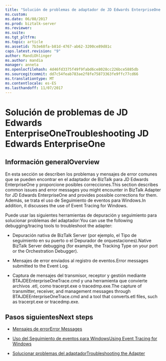 ```yaml
---
title: "Solución de problemas de adaptador de JD Edwards EnterpriseOne | Documentos de Microsoft"
ms.custom: 
ms.date: 06/08/2017
ms.prod: biztalk-server
ms.reviewer: 
ms.suite: 
ms.tgt_pltfrm: 
ms.topic: article
ms.assetid: 7b3e68fa-b81d-4767-ab62-3200ce89d81c
caps.latest.revision: "9"
author: MandiOhlinger
ms.author: mandia
manager: anneta
ms.openlocfilehash: 4d46fd3375f49f9fabd6ce8028cc226bce5885db
ms.sourcegitcommit: dd7c54feab783ae2f8fe75873363fe9ffc77cd66
ms.translationtype: MT
ms.contentlocale: es-ES
ms.lasthandoff: 11/07/2017
---
```

# <a name="troubleshooting-jd-edwards-enterpriseone"></a><span data-ttu-id="69cb4-102">Solución de problemas de JD Edwards EnterpriseOne</span><span class="sxs-lookup"><span data-stu-id="69cb4-102">Troubleshooting JD Edwards EnterpriseOne</span></span>

## <a name="overview"></a><span data-ttu-id="69cb4-103">Información general</span><span class="sxs-lookup"><span data-stu-id="69cb4-103">Overview</span></span>
<span data-ttu-id="69cb4-104">En esta sección se describen los problemas y mensajes de error comunes que se pueden encontrar en el adaptador de BizTalk para JD Edwards EnterpriseOne y proporcione posibles correcciones.</span><span class="sxs-lookup"><span data-stu-id="69cb4-104">This section describes common issues and error messages you might encounter in BizTalk Adapter for JD Edwards EnterpriseOne and provides possible corrections for them.</span></span> <span data-ttu-id="69cb4-105">Además, se trata el uso de Seguimiento de eventos para Windows.</span><span class="sxs-lookup"><span data-stu-id="69cb4-105">In addition, it discusses the use of Event Tracing for Windows.</span></span>  
  
 <span data-ttu-id="69cb4-106">Puede usar las siguientes herramientas de depuración y seguimiento para solucionar problemas del adaptador:</span><span class="sxs-lookup"><span data-stu-id="69cb4-106">You can use the following debugging/tracing tools to troubleshoot the adapter:</span></span>  
  
-   <span data-ttu-id="69cb4-107">Depuración nativa de BizTalk Server (por ejemplo, el Tipo de seguimiento en su puerto o el Depurador de orquestaciones).</span><span class="sxs-lookup"><span data-stu-id="69cb4-107">Native BizTalk Server debugging (for example, the Tracking Type on your port or the Orchestration Debugger).</span></span>  
  
-   <span data-ttu-id="69cb4-108">Mensajes de error enviados al registro de eventos.</span><span class="sxs-lookup"><span data-stu-id="69cb4-108">Error messages submitted to the Event Log.</span></span>  
  
-   <span data-ttu-id="69cb4-109">Captura de mensajes del transmisor, receptor y gestión mediante BTAJDEEnterpriseOneTrace.cmd y una herramienta que convierte archivos .etl, como tracerpt.exe o tracedmp.exe.</span><span class="sxs-lookup"><span data-stu-id="69cb4-109">The capture of transmitter, receiver, and management messages through BTAJDEEnterpriseOneTrace.cmd and a tool that converts.etl files, such as tracerpt.exe or tracedmp.exe.</span></span>  
  
## <a name="next-steps"></a><span data-ttu-id="69cb4-110">Pasos siguientes</span><span class="sxs-lookup"><span data-stu-id="69cb4-110">Next steps</span></span>
  
-   [<span data-ttu-id="69cb4-111">Mensajes de error</span><span class="sxs-lookup"><span data-stu-id="69cb4-111">Error Messages</span></span>](../core/error-messages1.md)  
  
-   [<span data-ttu-id="69cb4-112">Uso del Seguimiento de eventos para Windows</span><span class="sxs-lookup"><span data-stu-id="69cb4-112">Using Event Tracing for Windows</span></span>](../core/using-event-tracing-for-windows4.md)  
  
-   [<span data-ttu-id="69cb4-113">Solucionar problemas del adaptador</span><span class="sxs-lookup"><span data-stu-id="69cb4-113">Troubleshooting the Adapter</span></span>](../core/troubleshooting-the-adapter1.md)